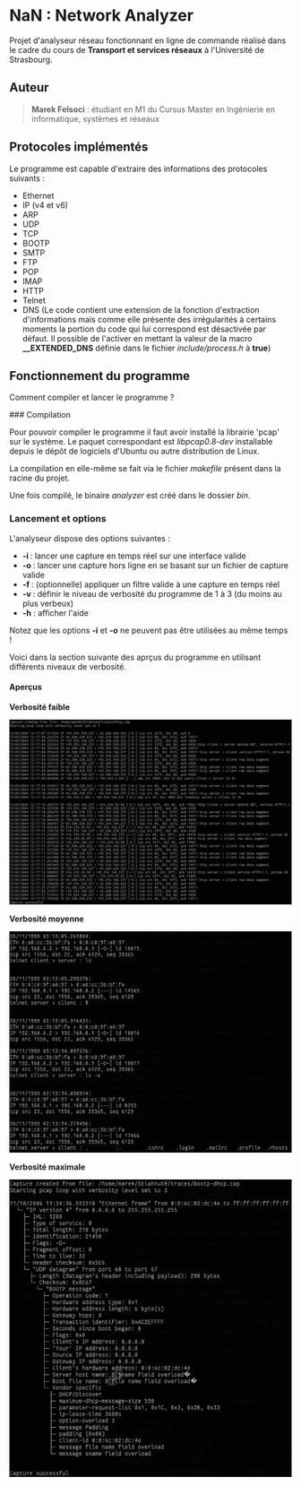 # NaN : Network Analyzer

Projet d'analyseur réseau fonctionnant en ligne de commande réalisé dans le cadre du cours de **Transport et services réseaux** à l'Université de Strasbourg.

## Auteur

> **Marek Felsoci** : étudiant en M1 du Cursus Master en Ingénierie en informatique, systèmes et réseaux

## Protocoles implémentés

Le programme est capable d'extraire des informations des protocoles suivants :

- Ethernet
- IP (v4 et v6)
- ARP
- UDP
- TCP
- BOOTP
- SMTP
- FTP
- POP
- IMAP
- HTTP
- Telnet
- DNS (Le code contient une extension de la fonction d'extraction d'informations mais comme elle présente des irrégularités à certains moments la portion du code qui lui correspond est désactivée par défaut. Il possible de l'activer en mettant la valeur de la macro **__EXTENDED_DNS** définie dans le fichier *include/process.h* à **true**)

## Fonctionnement du programme

Comment compiler et lancer le programme ?

### Compilation

Pour pouvoir compiler le programme il faut avoir installé la librairie 'pcap' sur le système. Le paquet correspondant est *libpcap0.8-dev* installable depuis le dépôt de logiciels d'Ubuntu ou autre distribution de Linux.

La compilation en elle-même se fait via le fichier *makefile* présent dans la racine du projet.

Une fois compilé, le binaire *analyzer* est créé dans le dossier *bin*.

### Lancement et options

L'analyseur dispose des options suivantes :

- **-i <interface>** : lancer une capture en temps réel sur une interface valide
- **-o <fichier de capture>** : lancer une capture hors ligne en se basant sur un fichier de capture valide
- **-f <filtre>** : (optionnelle) appliquer un filtre valide à une capture en temps réel
- **-v <niveau>** : définir le niveau de verbosité du programme de 1 à 3 (du moins au plus verbeux)
- **-h** : afficher l'aide

Notez que les options **-i** et **-o** ne peuvent pas être utilisées au même temps !

Voici dans la section suivante des aprçus du programme en utilisant différents niveaux de verbosité.

#### Aperçus

**Verbosité faible**

![capture d'écran](doc/nan3.png)

**Verbosité moyenne**

![capture d'écran](doc/nan2.png)

**Verbosité maximale**

![capture d'écran](doc/nan1.png)
